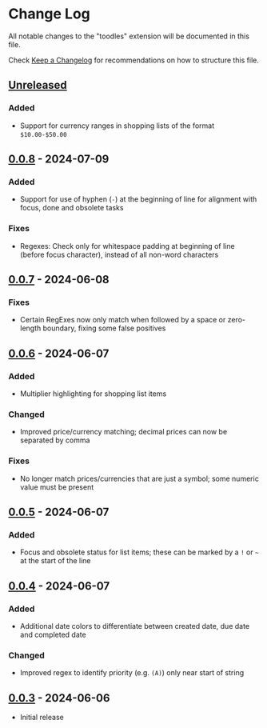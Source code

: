 # Change Log

All notable changes to the "toodles" extension will be documented in this file.

Check [Keep a Changelog](http://keepachangelog.com/) for recommendations on how to structure this file.

## [Unreleased]

### Added

- Support for currency ranges in shopping lists of the format `$10.00-$50.00`

## [0.0.8] - 2024-07-09

### Added

- Support for use of hyphen (`-`) at the beginning of line for alignment with focus, done and obsolete tasks

### Fixes

- Regexes: Check only for whitespace padding at beginning of line (before focus character), instead of all non-word characters

## [0.0.7] - 2024-06-08

### Fixes

- Certain RegExes now only match when followed by a space or zero-length boundary, fixing some false positives

## [0.0.6] - 2024-06-07

### Added

- Multiplier highlighting for shopping list items

### Changed

- Improved price/currency matching; decimal prices can now be separated by comma

### Fixes

- No longer match prices/currencies that are just a symbol; some numeric value must be present

## [0.0.5] - 2024-06-07

### Added

- Focus and obsolete status for list items; these can be marked by a `!` or `~` at the start of the line

## [0.0.4] - 2024-06-07

### Added

- Additional date colors to differentiate between created date, due date and completed date

### Changed

- Improved regex to identify priority (e.g. `(A)`) only near start of string

## [0.0.3] - 2024-06-06

- Initial release

[unreleased]: https://github.com/thombruce/toodles/compare/v0.0.8...HEAD
[0.0.8]: https://github.com/thombruce/toodles/compare/v0.0.7...v0.0.8
[0.0.7]: https://github.com/thombruce/toodles/compare/v0.0.6...v0.0.7
[0.0.6]: https://github.com/thombruce/toodles/compare/v0.0.5...v0.0.6
[0.0.5]: https://github.com/thombruce/toodles/compare/v0.0.4...v0.0.5
[0.0.4]: https://github.com/thombruce/toodles/compare/2cd5b0b2f62a2887e92404590ffc100642a0b91c...v0.0.4
[0.0.3]: https://github.com/thombruce/toodles/tree/2cd5b0b2f62a2887e92404590ffc100642a0b91c/packages/vscode
